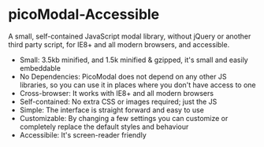 # picoModal-Accessible

A small, self-contained JavaScript modal library, without jQuery or another third party script, for IE8+ and all modern browsers, and accessible.

  * Small: 3.5kb minified, and 1.5k minified & gzipped, it's small and easily embeddable
  * No Dependencies: PicoModal does not depend on any other JS libraries, so you can use it in places where you don't have access to one
  * Cross-browser: It works with IE8+ and all modern browsers
  * Self-contained: No extra CSS or images required; just the JS
  * Simple: The interface is straight forward and easy to use
  * Customizable: By changing a few settings you can customize or completely replace the default styles and behaviour
  * Accessibile: It's screen-reader friendly
